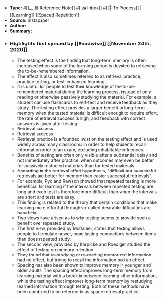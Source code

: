 - **Type:** #[[__ 🟦  Reference Note]] #[[📥 Inbox]] #[[📝 To Process]] | [[Learning]] [[Spaced Repetition]]
- **Source:**  instapaper
- **Author:**
- **Summary:**
- ### Highlights first synced by [[Readwise]] [[November 24th, 2020]]
    - The testing effect is the finding that long-term memory is often increased when some of the learning period is devoted to retrieving the to-be-remembered information. 
    - The effect is also sometimes referred to as retrieval practice, practice testing, or test-enhanced learning. 
    - It is useful for people to test their knowledge of the to-be-remembered material during the learning process, instead of only reading or otherwise passively studying the material. For example, a student can use flashcards to self-test and receive feedback as they study. The testing effect provides a larger benefit to long-term memory when the tested material is difficult enough to require effort, the rate of retrieval success is high, and feedback with correct answers is given after testing. 
    - Retrieval success 
    - Retrieval success 
    - Retrieval practice is a founded twist on the testing effect and is used widely across many classrooms in order to help students recall information prior to an exam, excluding inhabitable influences. 
    - Benefits of testing are often only visible after a substantial delay and not immediately after practice, when outcomes may even be better for passively restudied materials than for tested materials. 
    - According to the retrieval effort hypothesis, "difficult but successful retrievals are better for memory than easier successful retrievals". 
    - For example, Pyc and Rawson showed that repeated testing is more beneficial for learning if the intervals between repeated testing are long and each test is therefore more difficult than when the intervals are short and tests are easy. 
    - This finding is related to the theory that certain conditions that make learning more effortful through so-called desirable difficulties are beneficial. 
    - Two views have arisen as to why testing seems to provide such a benefit over repeated study. 
    - The first view, provided by McDaniel, states that testing allows people to formulate newer, more lasting connections between items than does repeated study. 
    - The second view, provided by Karpicke and Roediger studied the effect of testing on memory retention. 
    - They found that re-studying or re-reading memorized information had no effect, but trying to recall the information had an effect. 
    - Spacing has also been shown to improve memory in younger and older adults. The spacing effect improves long-term memory from learning material with a break in between learning other information, while the testing effect improves long-term memory by restudying learned information through testing. Both of these methods have been combined to be referred to as space retrieval practice. 
